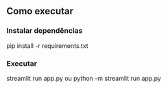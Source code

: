 ## Como executar

### Instalar dependências
pip install -r requirements.txt

### Executar
streamlit run app.py
ou
python -m streamlit run app.py

